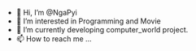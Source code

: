 - 👋 Hi, I’m @NgaPyi
- 👀 I’m interested in Programming and Movie
- 🌱 I’m currently developing computer_world project.
- 📫 How to reach me ...

<!---
NgaPyi/NgaPyi is a ✨ special ✨ repository because its `README.md` (this file) appears on your GitHub profile.
You can click the Preview link to take a look at your changes.
--->
